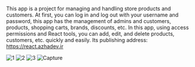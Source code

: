 This app is a project for managing and handling store products and customers. At first, you can log in and log out with your username and password, this app has the management of admins and customers, products, shopping carts, brands, discounts, etc. In this app, using access permissions and React tools, you can add, edit, and delete products, customers, etc. quickly and easily.
Its publishing address: https://react.azhadev.ir
 
 ![1](https://github.com/sadeqran/Panel-Admin/assets/109485162/10ba10db-7a48-4533-ba80-b747c5483060)
![2](https://github.com/sadeqran/Panel-Admin/assets/109485162/7df5fb37-2963-4cdc-9aaa-3fbd0028fe0f)
![3](https://github.com/sadeqran/Panel-Admin/assets/109485162/145c870c-c567-471a-a873-450b99bd1a3b)
![Capture](https://github.com/sadeqran/Panel-Admin/assets/109485162/816fd885-d2a9-44d5-b2be-33767ceed9af)
